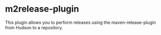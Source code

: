 m2release-plugin
================

This plugin allows you to perform releases using the maven-release-plugin from Hudson to a repository.